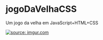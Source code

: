 # jogoDaVelhaCSS
Um jogo da velha em JavaScript+HTML+CSS

<a href="https://imgur.com/X188vGV"><img src="https://i.imgur.com/X188vGV.gif" title="source: imgur.com" /></a>
